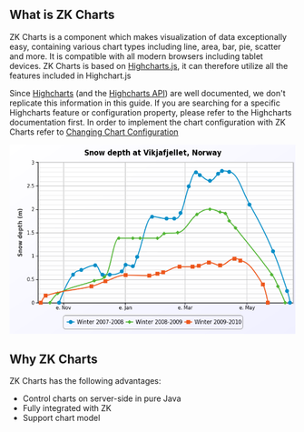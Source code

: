 ## What is ZK Charts

ZK Charts is a component which makes visualization of data exceptionally
easy, containing various chart types including line, area, bar, pie,
scatter and more. It is compatible with all modern browsers including
tablet devices. ZK Charts is based on
[Highcharts.js](http://www.highcharts.com/), it can therefore utilize
all the features included in Highchart.js

Since [Highcharts](https://www.highcharts.com/docs/index) (and the
[Highcharts API](https://api.highcharts.com/highcharts/)) are well
documented, we don't replicate this information in this guide. If you
are searching for a specific Highcharts feature or configuration
property, please refer to the Highcharts documentation first. In order
to implement the chart configuration with ZK Charts refer to [ Changing
Chart
Configuration](ZK_Charts_Essentials/Working_with_ZK_Charts/Changing_Chart_Configuration)

![](images/ZK_charts_intro.png)

## Why ZK Charts

ZK Charts has the following advantages:

- Control charts on server-side in pure Java
- Fully integrated with ZK
- Support chart model

